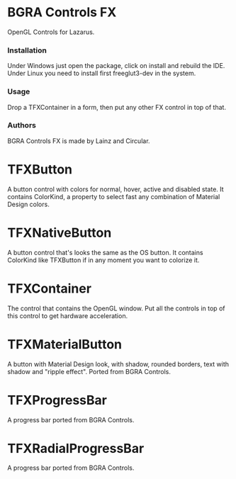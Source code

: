 # BGRA Controls FX
OpenGL Controls for Lazarus.

### Installation
Under Windows just open the package, click on install and rebuild the IDE. Under Linux you need to install first freeglut3-dev in the system.

### Usage
Drop a TFXContainer in a form, then put any other FX control in top of that.

### Authors
BGRA Controls FX is made by Lainz and Circular.

# TFXButton
A button control with colors for normal, hover, active and disabled state. It contains ColorKind, a property to select fast any combination of Material Design colors.

# TFXNativeButton
A button control that's looks the same as the OS button. It contains ColorKind like TFXButton if in any moment you want to colorize it.

# TFXContainer
The control that contains the OpenGL window. Put all the controls in top of this control to get hardware acceleration.

# TFXMaterialButton
A button with Material Design look, with shadow, rounded borders, text with shadow and "ripple effect". Ported from BGRA Controls.

# TFXProgressBar
A progress bar ported from BGRA Controls.

# TFXRadialProgressBar
A progress bar ported from BGRA Controls.